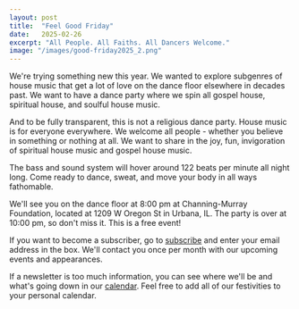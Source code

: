 ```yaml
---
layout: post
title:  "Feel Good Friday"
date:   2025-02-26
excerpt: "All People. All Faiths. All Dancers Welcome."
image: "/images/good-friday2025_2.png"
---
```


We're trying something new this year. We wanted to explore subgenres of house music that get a lot of love on the dance floor elsewhere in decades past. We want to have a dance party where we spin all gospel house, spiritual house, and soulful house music.

And to be fully transparent, this is not a religious dance party. House music is for everyone everywhere. We welcome all people - whether you believe in something or nothing at all. We want to share in the joy, fun, invigoration of spiritual house music and gospel house music.

The bass and sound system will hover around 122 beats per minute all night long. Come ready to dance, sweat, and move your body in all ways fathomable.

We'll see you on the dance floor at 8:00 pm at Channing-Murray Foundation, located at 1209 W Oregon St in Urbana, IL. The party is over at 10:00 pm, so don't miss it. This is a free event!

If you want to become a subscriber, go to [subscribe](https://wearedtb.com/subscribe/) and enter your email address in the box. We'll contact you once per month with our upcoming events and appearances. 

If a newsletter is too much information, you can see where we'll be and what's going down in our [calendar](https://wearedtb.com/calendar/). Feel free to add all of our festivities to your personal calendar.
